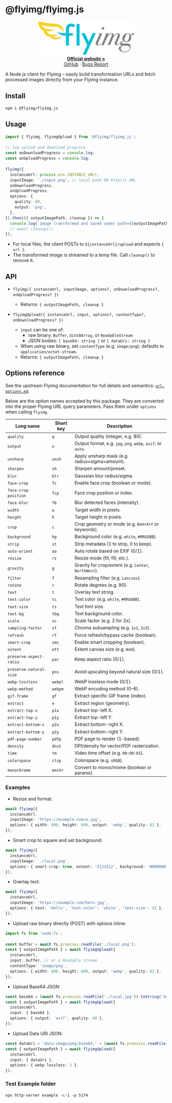 # @flyimg/flyimg.js

<p align="center">
  <a href="https://flyimg.io" target="_blank">
    <img alt="Flyimg" src="https://raw.githubusercontent.com/flyimg/graphic-assets/main/logo/raster/flyimg-logo-rgb.png" width="300">
  </a>
  <br />
    <a href="https://flyimg.io/"><strong>Official website »</strong></a>
    <br />
    <a href="https://github.com/flyimg/flyimg">GitHub</a>
    ·
    <a href="https://github.com/flyimg/flyimg/issues">Bugs Report</a>
</p>

A Node.js client for Flyimg – easily build transformation URLs and fetch processed images directly from your Flyimg instance.

## Install

```bash
npm i @flyimg/flyimg.js
```

## Usage

```ts
import { flyimg, flyimgUpload } from '@flyimg/flyimg.js';

// log upload and download progress
const onDownloadProgress = console.log;
const onUploadProgress = console.log;

flyimg({
  instanceUrl: process.env.INSTANCE_URL!,
  inputImage: './input.png', // local path OR http(s) URL
  onDownloadProgress,
  onUploadProgress,
  options: {
    quality: 80,
    output: 'png',
  },
}).then(({ outputImagePath, cleanup }) => {
  console.log(`image transformed and saved under path=${outputImagePath}`);
  // await cleanup();
});
```

- For local files, the client POSTs to `${instanceUrl}/upload` and expects `{ url }`.
- The transformed image is streamed to a temp file. Call `cleanup()` to remove it.


## API

- `flyimg({ instanceUrl, inputImage, options?, onDownloadProgress?, onUploadProgress? })`
  - Returns: `{ outputImagePath, cleanup }`

- `flyimgUpload({ instanceUrl, input, options?, contentType?, onDownloadProgress? })`
  - `input` can be one of:
    - raw binary: `Buffer`, `Uint8Array`, or `ReadableStream`
    - JSON bodies: `{ base64: string }` or `{ dataUri: string }`
  - When using raw binary, set `contentType` (e.g. `image/png`); defaults to `application/octet-stream`.
  - Returns: `{ outputImagePath, cleanup }`

## Options reference

See the upstream Flyimg documentation for full details and semantics: [`url-options.md`](https://github.com/flyimg/flyimg/blob/main/docs/url-options.md).

Below are the option names accepted by this package. They are converted into the proper Flyimg URL query parameters. Pass them under `options` when calling `flyimg`.

| Long name | Short key | Description |
| --- | --- | --- |
| `quality` | `q` | Output quality (integer, e.g. 80). |
| `output` | `o` | Output format, e.g. `jpg`, `png`, `webp`, `avif`, or `auto`. |
| `unsharp` | `unsh` | Apply unsharp mask (e.g. radius×sigma+amount). |
| `sharpen` | `sh` | Sharpen amount/preset. |
| `blur` | `blr` | Gaussian blur radius/sigma. |
| `face-crop` | `fc` | Enable face crop (boolean or mode). |
| `face-crop-position` | `fcp` | Face crop position or index. |
| `face-blur` | `fb` | Blur detected faces (intensity). |
| `width` | `w` | Target width in pixels. |
| `height` | `h` | Target height in pixels. |
| `crop` | `c` | Crop geometry or mode (e.g. `WxH+X+Y` or keywords). |
| `background` | `bg` | Background color (e.g. `white`, `#RRGGBB`). |
| `strip` | `st` | Strip metadata (1 to strip, 0 to keep). |
| `auto-orient` | `ao` | Auto rotate based on EXIF (0/1). |
| `resize` | `rz` | Resize mode (fit, fill, etc.). |
| `gravity` | `g` | Gravity for crop/extent (e.g. `Center`, `NorthWest`). |
| `filter` | `f` | Resampling filter (e.g. `Lanczos`). |
| `rotate` | `r` | Rotate degrees (e.g. 90). |
| `text` | `t` | Overlay text string. |
| `text-color` | `tc` | Text color (e.g. `white`, `#RRGGBB`). |
| `text-size` | `ts` | Text font size. |
| `text-bg` | `tbg` | Text background color. |
| `scale` | `sc` | Scale factor (e.g. 2 for 2x). |
| `sampling-factor` | `sf` | Chroma subsampling (e.g. `1x1`, `2x2`). |
| `refresh` | `rf` | Force refresh/bypass cache (boolean). |
| `smart-crop` | `smc` | Enable smart cropping (boolean). |
| `extent` | `ett` | Extent canvas size (e.g. `WxH`). |
| `preserve-aspect-ratio` | `par` | Keep aspect ratio (0/1). |
| `preserve-natural-size` | `pns` | Avoid upscaling beyond natural size (0/1). |
| `webp-lossless` | `webpl` | WebP lossless mode (0/1). |
| `webp-method` | `webpm` | WebP encoding method (0–6). |
| `gif-frame` | `gf` | Extract specific GIF frame (index). |
| `extract` | `e` | Extract region (geometry). |
| `extract-top-x` | `p1x` | Extract top-left X. |
| `extract-top-y` | `p1y` | Extract top-left Y. |
| `extract-bottom-x` | `p2x` | Extract bottom-right X. |
| `extract-bottom-y` | `p2y` | Extract bottom-right Y. |
| `pdf-page-number` | `pdfp` | PDF page to render (1-based). |
| `density` | `dnst` | DPI/density for vector/PDF rasterization. |
| `time` | `tm` | Video time offset (e.g. `00:00:01`). |
| `colorspace` | `clsp` | Colorspace (e.g. `sRGB`). |
| `monochrome` | `mnchr` | Convert to monochrome (boolean or params). |

### Examples

- Resize and format:
```ts
await flyimg({
  instanceUrl,
  inputImage: 'https://example.com/a.jpg',
  options: { width: 800, height: 600, output: 'webp', quality: 82 },
});
```

- Smart crop to square and set background:
```ts
await flyimg({
  instanceUrl,
  inputImage: './local.png',
  options: { smart-crop: true, extent: '512x512', background: '#000000' },
});
```

- Overlay text:
```ts
await flyimg({
  instanceUrl,
  inputImage: 'https://example.com/hero.jpg',
  options: { text: 'Hello', 'text-color': 'white', 'text-size': 32 },
});
```

- Upload raw binary directly (POST) with options inline:
```ts
import fs from 'node:fs';

const buffer = await fs.promises.readFile('./local.png');
const { outputImagePath } = await flyimgUpload({
  instanceUrl,
  input: buffer, // or a Readable stream
  contentType: 'image/png',
  options: { width: 800, height: 600, output: 'webp', quality: 82 },
});
```

- Upload Base64 JSON:
```ts
const base64 = (await fs.promises.readFile('./local.jpg')).toString('base64');
const { outputImagePath } = await flyimgUpload({
  instanceUrl,
  input: { base64 },
  options: { output: 'avif', quality: 60 },
});
```

- Upload Data URI JSON:
```ts
const dataUri = 'data:image/png;base64,' + (await fs.promises.readFile('./img.png')).toString('base64');
const { outputImagePath } = await flyimgUpload({
  instanceUrl,
  input: { dataUri },
  options: { webp-lossless: 1 },
});
```

### Test Example folder

```
npx http-server example -c-1 -p 5174
```

